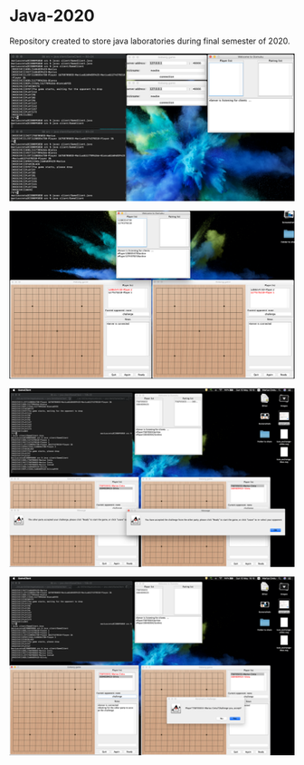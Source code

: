# Java-2020
Repository created to store java laboratories during final semester of 2020.

![2 clients in the lobby](https://github.com/mrcretu/Java-2020/blob/master/Lab_10/Screenshot%202020-05-10%20at%2015.41.50.png)

![Clients waiting to start the game](https://github.com/mrcretu/Java-2020/blob/master/Lab_10/Screenshot%202020-05-10%20at%2015.42.31.png)

![Clients waiting to start the game](https://github.com/mrcretu/Java-2020/blob/master/Lab_10/Screenshot%202020-05-10%20at%2016.10.51.png)

![Clients waiting to start the game](https://github.com/mrcretu/Java-2020/blob/master/Lab_10/Screenshot%202020-05-10%20at%2016.10.40.png)




